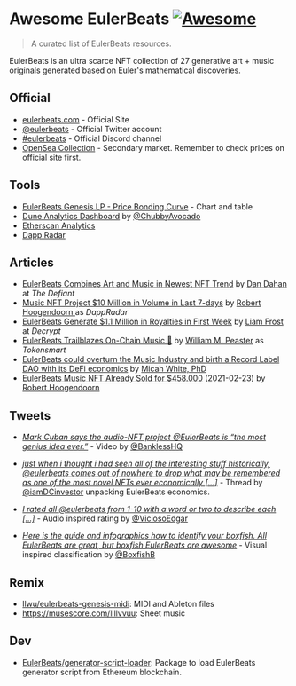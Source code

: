 # Awesome EulerBeats [![Awesome](https://awesome.re/badge.svg)](https://awesome.re)

> A curated list of EulerBeats resources.

EulerBeats is an ultra scarce NFT collection of 27 generative art + music originals generated based on Euler's mathematical discoveries.

## Official

* [eulerbeats.com](https://eulerbeats.com) - Official Site
* [@eulerbeats](https://twitter.com/eulerbeats) - Official Twitter account
* [#eulerbeats](https://discord.com/channels/803702674817417226/803703470506639420) - Official Discord channel
* [OpenSea Collection](https://opensea.io/collection/eulerbeats) - Secondary market. Remember to check prices on official site first.

## Tools

* [EulerBeats Genesis LP - Price Bonding Curve](https://www.desmos.com/calculator/rvrqijjkuq) - Chart and table
* [Dune Analytics Dashboard](https://duneanalytics.com/chubbyavo/eulerbeats_2) by [@ChubbyAvocado](https://twitter.com/ChubbyAvocado)
* [Etherscan Analytics](https://etherscan.io/address/0x8754F54074400CE745a7CEddC928FB1b7E985eD6#analytics)
* [Dapp Radar](https://dappradar.com/ethereum/collectibles/euler-beats)

## Articles

* [EulerBeats Combines Art and Music in Newest NFT Trend](https://thedefiant.io/eulerbeats-combines-art-and-music-in-newest-nft-trend/) by [Dan Dahan](https://thedefiant.io/author/dan-kahan/) at *The Defiant*
* [Music NFT Project $10 Million in Volume in Last 7-days](https://dappradar.com/blog/music-nft-project-10-million-in-volume-in-last-7-days) by [Robert Hoogendoorn
](https://dappradar.com/blog/author/robert) as *DappRadar*
* [EulerBeats Generate $1.1 Million in Royalties in First Week](https://decrypt.co/59600/eulerbeats-generate-1-1-million-in-royalties-in-first-week) by [Liam Frost](https://decrypt.co/author/liamfrost) at *Decrypt*
* [EulerBeats Trailblazes On-Chain Music 🎵](https://nft.substack.com/p/eulerbeats-trailblazes-on-chain-music) by [William M. Peaster](https://nft.substack.com/people/3972632-william-m-peaster) as *Tokensmart*
* [EulerBeats could overturn the Music Industry and birth a Record Label DAO with its DeFi economics](https://micahwhite.medium.com/eulerbeats-could-overturn-the-music-industry-and-birth-a-record-label-dao-with-its-defi-economics-2a8714ffae85) by [Micah White, PhD](https://micahwhite.medium.com/)
* [EulerBeats Music NFT Already Sold for $458.000](https://www.playtoearn.online/2021/02/23/euler-beats-music-nft-already-sold-for-458-000/) (2021-02-23) by [Robert Hoogendoorn](https://www.playtoearn.online/author/nederobgmail-com/)

## Tweets

* [*Mark Cuban says the audio-NFT project 
@EulerBeats is “the most genius idea ever.”*](https://twitter.com/BanklessHQ/status/1364255520857731072) - Video by [@BanklessHQ](https://twitter.com/BanklessHQ/status/1364255520857731072)


* [*just when i thought i had seen all of the interesting stuff historically, @eulerbeats comes out of nowhere to drop what may be remembered as one of the most novel NFTs ever economically [...]*](https://twitter.com/iamDCinvestor/status/1363874611952238593) - Thread by [@iamDCinvestor](https://twitter.com/iamDCinvestor) unpacking EulerBeats economics.

* [*I rated all @eulerbeats from 1-10 with a word or two to describe each [...]*](https://twitter.com/ViciosoEdgar/status/1362499360479674370) - Audio inspired rating by [@ViciosoEdgar](https://twitter.com/ViciosoEdgar)

* [*Here is the guide and infographics how to identify your boxfish. All EulerBeats are great, but boxfish EulerBeats are awesome*](https://twitter.com/BoxfishB/status/1364333789980340229) - Visual inspired classification by [@BoxfishB](https://twitter.com/BoxfishB)

## Remix

* [llwu/eulerbeats-genesis-midi](https://github.com/llwu/eulerbeats-genesis-midi#readme): MIDI and Ableton files
* https://musescore.com/llllvvuu: Sheet music

## Dev
 
* [EulerBeats/generator-script-loader](https://github.com/EulerBeats/generator-script-loader): Package to load EulerBeats generator script from Ethereum blockchain.
